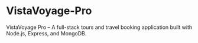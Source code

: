 # VistaVoyage-Pro
VistaVoyage Pro – A full-stack tours and travel booking application built with Node.js, Express, and MongoDB.
